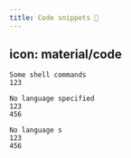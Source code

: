 ```yaml
---
title: Code snippets 🤫
---
```

icon: material/code
---

``` shell linenums="0"
Some shell commands
123
```

``` no-line-numbers
No language specified
123
456
```

``` { .no-line-numbers }
No language s
123
456
```